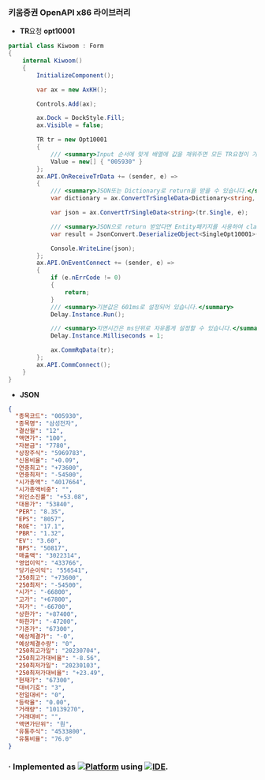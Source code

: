 ### 키움증권 OpenAPI x86 라이브러리
- **TR**요청 **opt10001**
```C#
partial class Kiwoom : Form
{
    internal Kiwoom()
    {
        InitializeComponent();

        var ax = new AxKH();

        Controls.Add(ax);

        ax.Dock = DockStyle.Fill;
        ax.Visible = false;

        TR tr = new Opt10001
        {
            /// <summary>Input 순서에 맞게 배열에 값을 채워주면 모든 TR요청이 가능합니다.</summary>
            Value = new[] { "005930" }
        };
        ax.API.OnReceiveTrData += (sender, e) =>
        {
            /// <summary>JSON또는 Dictionary로 return을 받을 수 있습니다.</summary>
            var dictionary = ax.ConvertTrSingleData<Dictionary<string, string>>(tr.Single, e);

            var json = ax.ConvertTrSingleData<string>(tr.Single, e);

            /// <summary>JSON으로 return 받았다면 Entity패키지를 사용하여 class로 변환할 수 있습니다.
            var result = JsonConvert.DeserializeObject<SingleOpt10001>(json);

            Console.WriteLine(json);
        };        
        ax.API.OnEventConnect += (sender, e) =>
        {
            if (e.nErrCode != 0)
            {
                return;
            }
            /// <summary>기본값은 601ms로 설정되어 있습니다.</summary>
            Delay.Instance.Run();

            /// <summary>지연시간은 ms단위로 자유롭게 설정할 수 있습니다.</summary>
            Delay.Instance.Milliseconds = 1;

            ax.CommRqData(tr);
        };
        ax.API.CommConnect();
    }
}
```
- **JSON**
```json
{
  "종목코드": "005930",
  "종목명": "삼성전자",
  "결산월": "12",
  "액면가": "100",
  "자본금": "7780",
  "상장주식": "5969783",
  "신용비율": "+0.09",
  "연중최고": "+73600",
  "연중최저": "-54500",
  "시가총액": "4017664",
  "시가총액비중": "",
  "외인소진률": "+53.08",
  "대용가": "53840",
  "PER": "8.35",
  "EPS": "8057",
  "ROE": "17.1",
  "PBR": "1.32",
  "EV": "3.60",
  "BPS": "50817",
  "매출액": "3022314",
  "영업이익": "433766",
  "당기순이익": "556541",
  "250최고": "+73600",
  "250최저": "-54500",
  "시가": "-66800",
  "고가": "+67800",
  "저가": "-66700",
  "상한가": "+87400",
  "하한가": "-47200",
  "기준가": "67300",
  "예상체결가": "-0",
  "예상체결수량": "0",
  "250최고가일": "20230704",
  "250최고가대비율": "-8.56",
  "250최저가일": "20230103",
  "250최저가대비율": "+23.49",
  "현재가": "67300",
  "대비기호": "3",
  "전일대비": "0",
  "등락율": "0.00",
  "거래량": "10139270",
  "거래대비": "",
  "액면가단위": "원",
  "유통주식": "4533800",
  "유통비율": "76.0"
}
```
### · Implemented as [![Platform](https://img.shields.io/nuget/v/Microsoft.NETCore.Platforms?label=CSharp&style=plastic&logo=.NET&color=512BD4)](https://versionsof.net) using [![IDE](https://img.shields.io/badge/Visual%20Studio-2022-5C2D91?style=plastic&logoColor=white&logo=visualstudio)](https://learn.microsoft.com/en-us/visualstudio/releases/2022).
